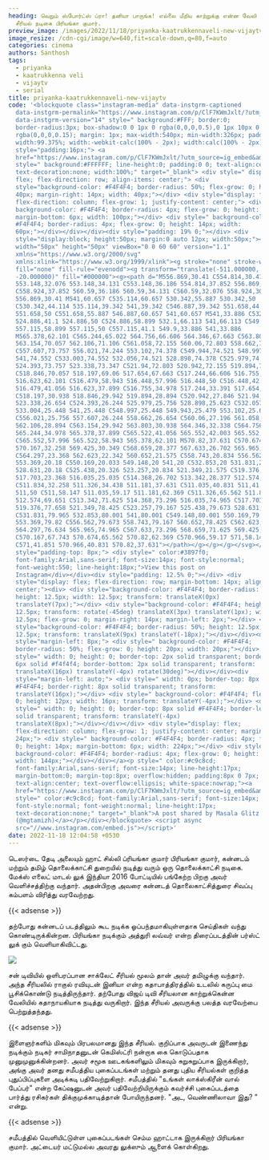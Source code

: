```yaml
---
heading: வெறும் ஸ்போர்ட்ஸ் ப்ரா! தனியா பாருங்க! எல்லை மீறிய காற்றுக்கு என்ன வேலி
  சீரியல் நடிகை பிரியங்கா குமார்.
preview_image: /images/2022/11/18/priyanka-kaatrukkennaveli-new-vijaytvcv.jpeg
image_resize: /cdn-cgi/image/w=640,fit=scale-down,q=80,f=auto
categories: cinema
authors: Santhosh
tags:
  - priyanka
  - kaatrukkenna veli
  - vijaytv
  - serial
title: priyanka-kaatrukkennaveli-new-vijaytv
code: '<blockquote class="instagram-media" data-instgrm-captioned
  data-instgrm-permalink="https://www.instagram.com/p/ClF7KWmJxlt/?utm_source=ig_embed&amp;utm_campaign=loading"
  data-instgrm-version="14" style=" background:#FFF; border:0;
  border-radius:3px; box-shadow:0 0 1px 0 rgba(0,0,0,0.5),0 1px 10px 0
  rgba(0,0,0,0.15); margin: 1px; max-width:540px; min-width:326px; padding:0;
  width:99.375%; width:-webkit-calc(100% - 2px); width:calc(100% - 2px);"><div
  style="padding:16px;"> <a
  href="https://www.instagram.com/p/ClF7KWmJxlt/?utm_source=ig_embed&amp;utm_campaign=loading"
  style=" background:#FFFFFF; line-height:0; padding:0 0; text-align:center;
  text-decoration:none; width:100%;" target="_blank"> <div style=" display:
  flex; flex-direction: row; align-items: center;"> <div
  style="background-color: #F4F4F4; border-radius: 50%; flex-grow: 0; height:
  40px; margin-right: 14px; width: 40px;"></div> <div style="display: flex;
  flex-direction: column; flex-grow: 1; justify-content: center;"> <div style="
  background-color: #F4F4F4; border-radius: 4px; flex-grow: 0; height: 14px;
  margin-bottom: 6px; width: 100px;"></div> <div style=" background-color:
  #F4F4F4; border-radius: 4px; flex-grow: 0; height: 14px; width:
  60px;"></div></div></div><div style="padding: 19% 0;"></div> <div
  style="display:block; height:50px; margin:0 auto 12px; width:50px;"><svg
  width="50px" height="50px" viewBox="0 0 60 60" version="1.1"
  xmlns="https://www.w3.org/2000/svg"
  xmlns:xlink="https://www.w3.org/1999/xlink"><g stroke="none" stroke-width="1"
  fill="none" fill-rule="evenodd"><g transform="translate(-511.000000,
  -20.000000)" fill="#000000"><g><path d="M556.869,30.41 C554.814,30.41
  553.148,32.076 553.148,34.131 C553.148,36.186 554.814,37.852 556.869,37.852
  C558.924,37.852 560.59,36.186 560.59,34.131 C560.59,32.076 558.924,30.41
  556.869,30.41 M541,60.657 C535.114,60.657 530.342,55.887 530.342,50
  C530.342,44.114 535.114,39.342 541,39.342 C546.887,39.342 551.658,44.114
  551.658,50 C551.658,55.887 546.887,60.657 541,60.657 M541,33.886 C532.1,33.886
  524.886,41.1 524.886,50 C524.886,58.899 532.1,66.113 541,66.113 C549.9,66.113
  557.115,58.899 557.115,50 C557.115,41.1 549.9,33.886 541,33.886
  M565.378,62.101 C565.244,65.022 564.756,66.606 564.346,67.663 C563.803,69.06
  563.154,70.057 562.106,71.106 C561.058,72.155 560.06,72.803 558.662,73.347
  C557.607,73.757 556.021,74.244 553.102,74.378 C549.944,74.521 548.997,74.552
  541,74.552 C533.003,74.552 532.056,74.521 528.898,74.378 C525.979,74.244
  524.393,73.757 523.338,73.347 C521.94,72.803 520.942,72.155 519.894,71.106
  C518.846,70.057 518.197,69.06 517.654,67.663 C517.244,66.606 516.755,65.022
  516.623,62.101 C516.479,58.943 516.448,57.996 516.448,50 C516.448,42.003
  516.479,41.056 516.623,37.899 C516.755,34.978 517.244,33.391 517.654,32.338
  C518.197,30.938 518.846,29.942 519.894,28.894 C520.942,27.846 521.94,27.196
  523.338,26.654 C524.393,26.244 525.979,25.756 528.898,25.623 C532.057,25.479
  533.004,25.448 541,25.448 C548.997,25.448 549.943,25.479 553.102,25.623
  C556.021,25.756 557.607,26.244 558.662,26.654 C560.06,27.196 561.058,27.846
  562.106,28.894 C563.154,29.942 563.803,30.938 564.346,32.338 C564.756,33.391
  565.244,34.978 565.378,37.899 C565.522,41.056 565.552,42.003 565.552,50
  C565.552,57.996 565.522,58.943 565.378,62.101 M570.82,37.631 C570.674,34.438
  570.167,32.258 569.425,30.349 C568.659,28.377 567.633,26.702 565.965,25.035
  C564.297,23.368 562.623,22.342 560.652,21.575 C558.743,20.834 556.562,20.326
  553.369,20.18 C550.169,20.033 549.148,20 541,20 C532.853,20 531.831,20.033
  528.631,20.18 C525.438,20.326 523.257,20.834 521.349,21.575 C519.376,22.342
  517.703,23.368 516.035,25.035 C514.368,26.702 513.342,28.377 512.574,30.349
  C511.834,32.258 511.326,34.438 511.181,37.631 C511.035,40.831 511,41.851
  511,50 C511,58.147 511.035,59.17 511.181,62.369 C511.326,65.562 511.834,67.743
  512.574,69.651 C513.342,71.625 514.368,73.296 516.035,74.965 C517.703,76.634
  519.376,77.658 521.349,78.425 C523.257,79.167 525.438,79.673 528.631,79.82
  C531.831,79.965 532.853,80.001 541,80.001 C549.148,80.001 550.169,79.965
  553.369,79.82 C556.562,79.673 558.743,79.167 560.652,78.425 C562.623,77.658
  564.297,76.634 565.965,74.965 C567.633,73.296 568.659,71.625 569.425,69.651
  C570.167,67.743 570.674,65.562 570.82,62.369 C570.966,59.17 571,58.147 571,50
  C571,41.851 570.966,40.831 570.82,37.631"></path></g></g></g></svg></div><div
  style="padding-top: 8px;"> <div style=" color:#3897f0;
  font-family:Arial,sans-serif; font-size:14px; font-style:normal;
  font-weight:550; line-height:18px;">View this post on
  Instagram</div></div><div style="padding: 12.5% 0;"></div> <div
  style="display: flex; flex-direction: row; margin-bottom: 14px; align-items:
  center;"><div> <div style="background-color: #F4F4F4; border-radius: 50%;
  height: 12.5px; width: 12.5px; transform: translateX(0px)
  translateY(7px);"></div> <div style="background-color: #F4F4F4; height:
  12.5px; transform: rotate(-45deg) translateX(3px) translateY(1px); width:
  12.5px; flex-grow: 0; margin-right: 14px; margin-left: 2px;"></div> <div
  style="background-color: #F4F4F4; border-radius: 50%; height: 12.5px; width:
  12.5px; transform: translateX(9px) translateY(-18px);"></div></div><div
  style="margin-left: 8px;"> <div style=" background-color: #F4F4F4;
  border-radius: 50%; flex-grow: 0; height: 20px; width: 20px;"></div> <div
  style=" width: 0; height: 0; border-top: 2px solid transparent; border-left:
  6px solid #f4f4f4; border-bottom: 2px solid transparent; transform:
  translateX(16px) translateY(-4px) rotate(30deg)"></div></div><div
  style="margin-left: auto;"> <div style=" width: 0px; border-top: 8px solid
  #F4F4F4; border-right: 8px solid transparent; transform:
  translateY(16px);"></div> <div style=" background-color: #F4F4F4; flex-grow:
  0; height: 12px; width: 16px; transform: translateY(-4px);"></div> <div
  style=" width: 0; height: 0; border-top: 8px solid #F4F4F4; border-left: 8px
  solid transparent; transform: translateY(-4px)
  translateX(8px);"></div></div></div> <div style="display: flex;
  flex-direction: column; flex-grow: 1; justify-content: center; margin-bottom:
  24px;"> <div style=" background-color: #F4F4F4; border-radius: 4px; flex-grow:
  0; height: 14px; margin-bottom: 6px; width: 224px;"></div> <div style="
  background-color: #F4F4F4; border-radius: 4px; flex-grow: 0; height: 14px;
  width: 144px;"></div></div></a><p style=" color:#c9c8cd;
  font-family:Arial,sans-serif; font-size:14px; line-height:17px;
  margin-bottom:0; margin-top:8px; overflow:hidden; padding:8px 0 7px;
  text-align:center; text-overflow:ellipsis; white-space:nowrap;"><a
  href="https://www.instagram.com/p/ClF7KWmJxlt/?utm_source=ig_embed&amp;utm_campaign=loading"
  style=" color:#c9c8cd; font-family:Arial,sans-serif; font-size:14px;
  font-style:normal; font-weight:normal; line-height:17px;
  text-decoration:none;" target="_blank">A post shared by Masala Glitz
  (@mgtamizh)</a></p></div></blockquote> <script async
  src="//www.instagram.com/embed.js"></script>'
date: 2022-11-18 12:04:58 +0530
---
```

டெஸர்டை தேடி அலையும் ஹாட் சில்லி ப்ரியங்கா குமார்
பிரியங்கா குமார், கன்னடம் மற்றும் தமிழ் தொலைக்காட்சி துறையில் நடித்து வரும்  ஒரு தொலைக்காட்சி நடிகை.  மேக்ஸ் எலைட் மாடல் லுக் இந்தியா 2016 போட்டியில் பங்கேற்ற பிறகு அவர் வெளிச்சத்திற்கு வந்தார். அதன்பிறகு அவரை கன்னடத் தொலைகாட்சித்துரை சிவப்பு கம்பளம் விரித்து வரவேற்றது.

{{< adsense >}}

 தற்போது கன்னடப் படத்திலும் கூட நடிக்க ஓப்பந்தமாகியுள்ளதாக செய்திகள் வந்து கொண்டிருக்கின்றன. பிரியங்கா நடிக்கும் அத்துரி லவ்வர் என்ற திரைப்படத்தின் பர்ஸ்ட் லுக் கும் வெளியாகிவிட்டது.


![](/images/2022/11/18/priyanka-kaatrukkennaveli-new-vijaytv.jpeg)

சன் டிவியில் ஒளிபரப்பான சாக்லேட் சீரியல் மூலம் தான் அவர் தமிழுக்கு வந்தார். அந்த சீரியலில் ராகுல் ரவியுடன் இனியா என்ற கதாபாத்திரத்தில் உடலில் கருப்பு மை பூசிக்கொண்டு நடித்திருந்தார். தற்போது விஜய் டிவி சீரியலான காற்றுக்கென்ன வேலியில் கதாநாயகியாக நடித்து வருகிறார். இந்த சீரியல் அவருக்கு பலத்த வரவேற்பை பெற்றுத்தந்தது.

{{< adsense >}}


இளைஞர்களிம் மிகவும் பிரபலமானது இந்த சீரியல். குறிப்பாக அவருடன் இணைந்து நடிக்கும் நடிகர் சாமிநாதனுடன் கெமிஸ்ட்ரி நன்றாக கை கொடுப்பதாக முனுமுனுக்கின்றனர்.
அவர் சமூக ஊடகங்களிலும் மிகவும் சுறுசுறுப்பாக இருக்கிறார், அங்கு அவர் தனது சமீபத்திய புகைப்படங்கள் மற்றும் தனது புதிய சீரியல்கள் குறித்த புதுப்பிப்புகளை அடிக்கடி பதிவேற்றுகிறார். சமீபத்தில் "உங்கள் லாக்ஸ்கிரீன் வால் பேப்பர்" என்ற கேப்ஷனுடன் அவர் பதிவேற்றியிருக்கும் கவர்ச்சி புகைப்படத்தை பார்த்து ரசிகர்கள் திக்குமுக்காடித்தான்  போயிருந்தனர். "அட, வெண்ணிலாவா இது? " என்று.

{{< adsense >}}


சமீபத்தில் வெளியிட்டுள்ள புகைப்படங்கள் செம்ம ஹாட்டாக இருக்கிறார் பிரியங்கா குமார். அட்டையர் மட்டுமல்ல அவரது லுக்ஸும் ஆளைக் கொள்கிறது.